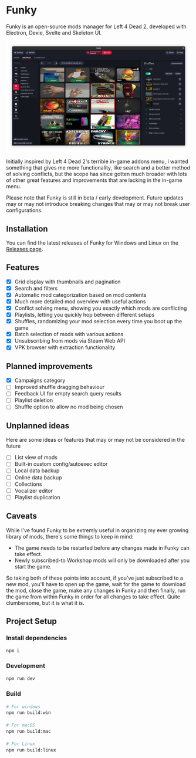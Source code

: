 # Funky

Funky is an open-source mods manager for Left 4 Dead 2, developed with Electron, Dexie, Svelte and Skeleton UI.

![App](/resources/funky.png)

Initially inspired by Left 4 Dead 2's terrible in-game addons menu, I wanted something that gives me more functionality, like search and a better method of solving conflicts, but the scope has since gotten much broader with lots of other great features and improvements that are lacking in the in-game menu.

Please note that Funky is still in beta / early development. Future updates may or may not introduce breaking changes that may or may not break user configurations.

## Installation

You can find the latest releases of Funky for Windows and Linux on the [Releases page](https://github.com/pukmajster/funky/releases).

## Features

- [x] Grid display with thumbnails and pagination
- [x] Search and filters
- [x] Automatic mod categorization based on mod contents
- [x] Much more detailed mod overview with useful actions
- [x] Conflict solving menu, showing you exactly which mods are conflicting
- [x] Playlists, letting you quickly hop between different setups
- [x] Shuffles, randomizing your mod selection every time you boot up the game
- [x] Batch selection of mods with various actions
- [x] Unsubscribing from mods via Steam Web API
- [x] VPK browser with extraction functionality

## Planned improvements

- [x] Campaigns category
- [ ] Improved shuffle dragging behaviour
- [ ] Feedback UI for empty search query results
- [ ] Playlist deletion
- [ ] Shuffle option to allow no mod being chosen

## Unplanned ideas

Here are some ideas or features that may or may not be considered in the future

- [ ] List view of mods
- [ ] Built-in custom config/autoexec editor
- [ ] Local data backup
- [ ] Online data backup
- [ ] Collections
- [ ] Vocalizer editor
- [ ] Playlist duplication

## Caveats

While I've found Funky to be extremly useful in organizing my ever growing library of mods, there's some things to keep in mind:

- The game needs to be restarted before any changes made in Funky can take effect.
- Newly subscribed-to Workshop mods will only be downloaded after you start the game.

So taking both of these points into account, if you've just subscribed to a new mod, you'll have to open up the game, wait for the game to download the mod, close the game, make any changes in Funky and then finally, run the game from within Funky in order for all changes to take effect. Quite clumbersome, but it is what it is.

## Project Setup

### Install dependencies

```bash
npm i
```

### Development

```bash
npm run dev
```

### Build

```bash
# For windows
npm run build:win

# For macOS
npm run build:mac

# For Linux
npm run build:linux
```
